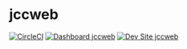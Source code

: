 # jccweb

[![CircleCI](https://circleci.com/gh/ivanbueno-jcc/jccweb.svg?style=shield)](https://circleci.com/gh/ivanbueno-jcc/jccweb)
[![Dashboard jccweb](https://img.shields.io/badge/dashboard-jccweb-yellow.svg)](https://dashboard.pantheon.io/sites/7c1e5c1e-406f-4fee-97c2-f6886d8aba9b#dev/code)
[![Dev Site jccweb](https://img.shields.io/badge/site-jccweb-blue.svg)](http://dev-jccweb.pantheonsite.io/)

##

